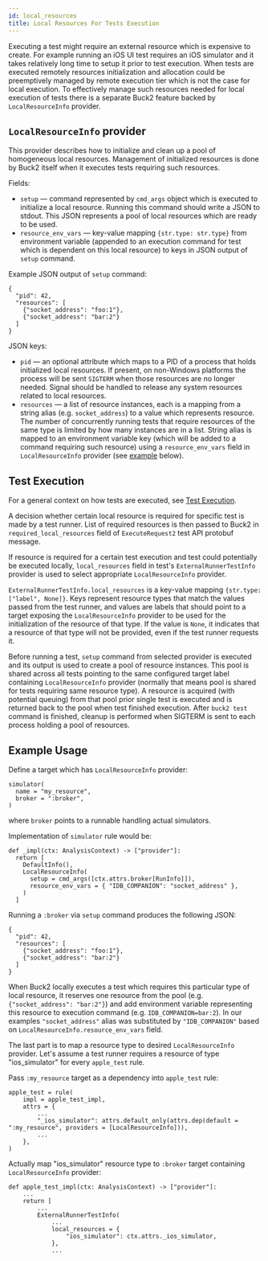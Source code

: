 ```yaml
---
id: local_resources
title: Local Resources For Tests Execution
---
```


Executing a test might require an external resource which is expensive to create. For example running an iOS UI test requires an iOS simulator and it takes relatively long time to setup it prior to test execution. When tests are executed remotely resources initialization and allocation could be preemptively managed by remote execution tier which is not the case for local execution. To effectively manage such resources needed for local execution of tests there is a separate Buck2 feature backed by `LocalResourceInfo` provider.

## `LocalResourceInfo` provider

This provider describes how to initialize and clean up a pool of homogeneous local resources. Management of initialized resources is done by Buck2 itself when it executes tests requiring such resources.

Fields:
* `setup` — command represented by `cmd_args` object which is executed to initialize a local resource. Running this command should write a JSON to stdout. This JSON represents a pool of local resources which are ready to be used.
* `resource_env_vars` — key-value mapping `{str.type: str.type}` from environment variable (appended to an execution command for test which is dependent on this local resource) to keys in JSON output of `setup` command.

Example JSON output of `setup` command:

```
{
  "pid": 42,
  "resources": [
    {"socket_address": "foo:1"},
    {"socket_address": "bar:2"}
  ]
}
```

JSON keys:
* `pid` — an optional attribute which maps to a PID of a process that holds initialized local resources. If present, on non-Windows platforms the process will be sent `SIGTERM` when those resources are no longer needed. Signal should be handled to release any system resources related to local resources.
* `resources` — a list of resource instances, each is a mapping from a string alias (e.g. `socket_address`) to a value which represents resource. The number of concurrently running tests that require resources of the same type is limited by how many instances are in a list. String alias is mapped to an environment variable key (which will be added to a command requiring such resource) using a `resource_env_vars` field in `LocalResourceInfo` provider (see [example](#example-usage) below).

## Test Execution

For a general context on how tests are executed, see [Test Execution](test_execution.md).

A decision whether certain local resource is required for specific test is made by a test runner. List of required resources is then passed to Buck2 in `required_local_resources` field of `ExecuteRequest2` test API protobuf message.

If resource is required for a certain test execution and test could potentially be executed locally, `local_resources` field in test's `ExternalRunnerTestInfo` provider is used to select appropriate `LocalResourceInfo` provider.

`ExternalRunnerTestInfo.local_resources` is a key-value mapping `{str.type: ["label", None]}`. Keys represent resource types that match the values passed from the test runner, and values are labels that should point to a target exposing the `LocalResourceInfo` provider to be used for the initialization of the resource of that type. If the value is `None`, it indicates that a resource of that type will not be provided, even if the test runner requests it.

Before running a test, `setup` command from selected provider is executed and its output is used to create a pool of resource instances. This pool is shared across all tests pointing to the same configured target label containing `LocalResourceInfo` provider (normally that means pool is shared for tests requiring same resource type). A resource is acquired (with potential queuing) from that pool prior single test is executed and is returned back to the pool when test finished execution. After `buck2 test` command is finished, cleanup is performed when SIGTERM is sent to each process holding a pool of resources.

## Example Usage

Define a target which has `LocalResourceInfo` provider:
```
simulator(
  name = "my_resource",
  broker = ":broker",
)
```
where `broker` points to a runnable handling actual simulators.

Implementation of `simulator` rule would be:
```
def _impl(ctx: AnalysisContext) -> ["provider"]:
  return [
    DefaultInfo(),
    LocalResourceInfo(
      setup = cmd_args([ctx.attrs.broker[RunInfo]]),
      resource_env_vars = { "IDB_COMPANION": "socket_address" },
    )
  ]
```

Running a `:broker` via `setup` command produces the following JSON:
```
{
  "pid": 42,
  "resources": [
    {"socket_address": "foo:1"},
    {"socket_address": "bar:2"}
  ]
}
```

When Buck2 locally executes a test which requires this particular type of local resource, it reserves one resource from the pool (e.g. `{"socket_address": "bar:2"}`) and add environment variable representing this resource to execution command (e.g.  `IDB_COMPANION=bar:2`). In our examples `"socket_address"` alias was substituted by ``"IDB_COMPANION"`` based on `LocalResourceInfo.resource_env_vars` field.

The last part is to map a resource type to desired `LocalResourceInfo` provider. Let's assume a test runner requires a resource of type "ios_simulator" for every `apple_test` rule.

Pass `:my_resource` target as a dependency into `apple_test` rule:

```
apple_test = rule(
    impl = apple_test_impl,
    attrs = {
        ...
        "_ios_simulator": attrs.default_only(attrs.dep(default = ":my_resource", providers = [LocalResourceInfo])),
        ...
    },
)
```

Actually map "ios_simulator" resource type to `:broker` target containing `LocalResourceInfo` provider:

```
def apple_test_impl(ctx: AnalysisContext) -> ["provider"]:
    ...
    return [
        ...
        ExternalRunnerTestInfo(
            ...
            local_resources = {
                "ios_simulator": ctx.attrs._ios_simulator,
            },
            ...
```
